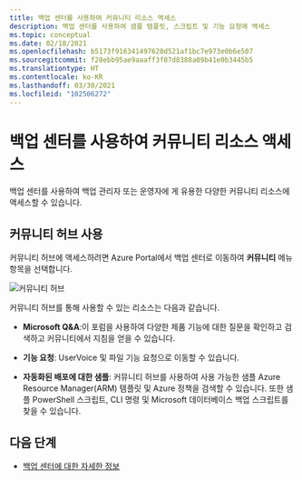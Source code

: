 ```yaml
---
title: 백업 센터를 사용하여 커뮤니티 리소스 액세스
description: 백업 센터를 사용하여 샘플 템플릿, 스크립트 및 기능 요청에 액세스
ms.topic: conceptual
ms.date: 02/18/2021
ms.openlocfilehash: b5173f916341497620d521af1bc7e973e0b6e507
ms.sourcegitcommit: f28ebb95ae9aaaff3f87d8388a09b41e0b3445b5
ms.translationtype: HT
ms.contentlocale: ko-KR
ms.lasthandoff: 03/30/2021
ms.locfileid: "102506272"
---
```

# <a name="access-community-resources-using-backup-center"></a>백업 센터를 사용하여 커뮤니티 리소스 액세스

백업 센터를 사용하여 백업 관리자 또는 운영자에 게 유용한 다양한 커뮤니티 리소스에 액세스할 수 있습니다.

## <a name="using-community-hub"></a>커뮤니티 허브 사용

커뮤니티 허브에 액세스하려면 Azure Portal에서 백업 센터로 이동하여 **커뮤니티** 메뉴 항목을 선택합니다.

![커뮤니티 허브](./media/backup-center-community/backup-center-community-hub.png)

커뮤니티 허브를 통해 사용할 수 있는 리소스는 다음과 같습니다.

- **Microsoft Q&A**:이 포럼을 사용하여 다양한 제품 기능에 대한 질문을 확인하고 검색하고 커뮤니티에서 지침을 얻을 수 있습니다.

- **기능 요청**: UserVoice 및 파일 기능 요청으로 이동할 수 있습니다.

- **자동화된 배포에 대한 샘플**: 커뮤니티 허브를 사용하여 사용 가능한 샘플 Azure Resource Manager(ARM) 템플릿 및 Azure 정책을 검색할 수 있습니다. 또한 샘플 PowerShell 스크립트, CLI 명령 및 Microsoft 데이터베이스 백업 스크립트를 찾을 수 있습니다.

## <a name="next-steps"></a>다음 단계

- [백업 센터에 대한 자세한 정보](backup-center-overview.md)
